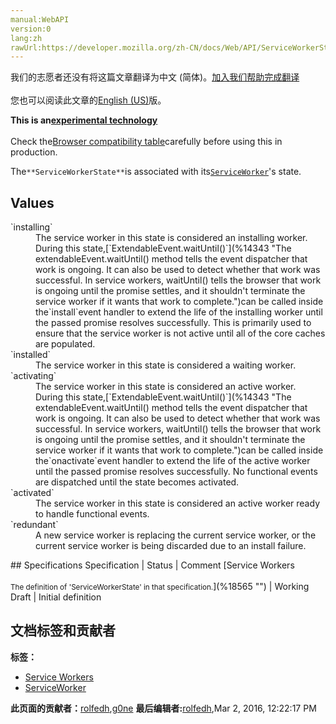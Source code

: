 ```yaml
---
manual:WebAPI
version:0
lang:zh
rawUrl:https://developer.mozilla.org/zh-CN/docs/Web/API/ServiceWorkerState
---
```




<bdi>我们的志愿者还没有将这篇文章翻译为<bdi>中文 (简体)</bdi>。[加入我们帮助完成翻译](%18562 "")<br></br>您也可以阅读此文章的[English (US)](%18563 "")版。</bdi>






**This is an[experimental technology](%3404 "")**<br></br>Check the[Browser compatibility table](%18564 "")carefully before using this in production.





The`**ServiceWorkerState**`is associated with its[`ServiceWorker`](%4351 "The ServiceWorker interface of the ServiceWorker API provides a reference to a service worker. Multiple browsing contexts (e.g. pages, workers, etc.) can be associated with the same service worker, each through a unique ServiceWorker object.")&#39;s state.


## Values<a name="Values"></a>
<dl><dt id=''>`installing`</dt><dd>The service worker in this state is considered an installing worker. During this state,[`ExtendableEvent.waitUntil()`](%14343 "The extendableEvent.waitUntil() method tells the event dispatcher that work is ongoing. It can also be used to detect whether that work was successful. In service workers, waitUntil() tells the browser that work is ongoing until the promise settles, and it shouldn't terminate the service worker if it wants that work to complete.")can be called inside the`install`event handler to extend the life of the installing worker until the passed promise resolves successfully. This is primarily used to ensure that the service worker is not active until all of the core caches are populated.</dd><dt id=''>`installed`</dt><dd>The service worker in this state is considered a waiting worker.</dd><dt id=''>`activating`</dt><dd>The service worker in this state is considered an active worker. During this state,[`ExtendableEvent.waitUntil()`](%14343 "The extendableEvent.waitUntil() method tells the event dispatcher that work is ongoing. It can also be used to detect whether that work was successful. In service workers, waitUntil() tells the browser that work is ongoing until the promise settles, and it shouldn't terminate the service worker if it wants that work to complete.")can be called inside the`onactivate`event handler to extend the life of the active worker until the passed promise resolves successfully. No functional events are dispatched until the state becomes activated.</dd><dt id=''>`activated`</dt><dd>The service worker in this state is considered an active worker ready to handle functional events.</dd><dt id=''>`redundant`</dt><dd>A new service worker is replacing the current service worker, or the current service worker is being discarded due to an install failure.</dd></dl>
## Specifications<a name="Specifications"></a>
Specification | Status | Comment 
[Service Workers<br></br><small>The definition of &#39;ServiceWorkerState&#39; in that specification.</small>](%18565 "") | Working Draft | Initial definition 




## 文档标签和贡献者
**标签：**
* [Service Workers](%4709 "")
* [ServiceWorker](%4904 "")

**此页面的贡献者：**[rolfedh](%3542 ""),[g0ne](%18566 "")
**最后编辑者:**[rolfedh](%3542 ""),<time>Mar 2, 2016, 12:22:17 PM</time>


